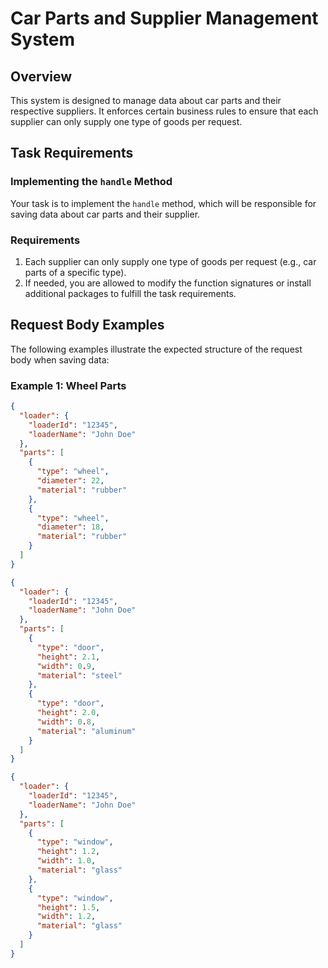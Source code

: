 # Car Parts and Supplier Management System

## Overview

This system is designed to manage data about car parts and their respective suppliers. It enforces certain business rules to ensure that each supplier can only supply one type of goods per request.

## Task Requirements

### Implementing the `handle` Method

Your task is to implement the `handle` method, which will be responsible for saving data about car parts and their supplier. 

### Requirements

1. Each supplier can only supply one type of goods per request (e.g., car parts of a specific type).
2. If needed, you are allowed to modify the function signatures or install additional packages to fulfill the task requirements.

## Request Body Examples

The following examples illustrate the expected structure of the request body when saving data:

### Example 1: Wheel Parts

```json
{
  "loader": {
    "loaderId": "12345",
    "loaderName": "John Doe"
  },
  "parts": [
    {
      "type": "wheel",
      "diameter": 22,
      "material": "rubber"
    },
    {
      "type": "wheel",
      "diameter": 18,
      "material": "rubber"
    }
  ]
}

{
  "loader": {
    "loaderId": "12345",
    "loaderName": "John Doe"
  },
  "parts": [
    {
      "type": "door",
      "height": 2.1,
      "width": 0.9,
      "material": "steel"
    },
    {
      "type": "door",
      "height": 2.0,
      "width": 0.8,
      "material": "aluminum"
    }
  ]
}

{
  "loader": {
    "loaderId": "12345",
    "loaderName": "John Doe"
  },
  "parts": [
    {
      "type": "window",
      "height": 1.2,
      "width": 1.0,
      "material": "glass"
    },
    {
      "type": "window",
      "height": 1.5,
      "width": 1.2,
      "material": "glass"
    }
  ]
}
```

